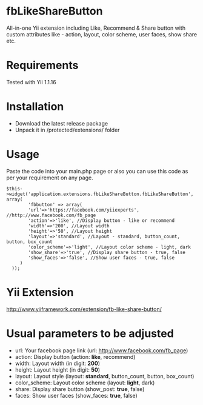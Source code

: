 # fbLikeShareButton

All-in-one Yii extension including Like, Recommend & Share button with custom attributes like - action, layout, color scheme, user faces, show share etc.


# Requirements

Tested with Yii 1.1.16


# Installation

- Download the latest release package
- Unpack it in /protected/extensions/ folder


# Usage

Paste the code into your main.php page or also you can use this code as per your requirement on any page.

~~~
$this->widget('application.extensions.fbLikeShareButton.fbLikeShareButton', array(
        'fbbutton' => array(
        'url'=>'https://facebook.com/yiiexperts', //http://www.facebook.com/fb_page
        'action'=>'like', //Display button - like or recommend
        'width'=>'200', //Layout width
        'height'=>'50', //Layout height
        'layout'=>'standard', //Layout - standard, button_count, button, box_count
        'color_scheme'=>'light', //Layout color scheme - light, dark
        'show_share'=>'true', //Display share button - true, false 
        'show_faces'=>'false', //Show user faces - true, false
     )
  ));
~~~


# Yii Extension

http://www.yiiframework.com/extension/fb-like-share-button/



# Usual parameters to be adjusted

- url: Your facebook page link (url: http://www.facebook.com/fb_page)
- action: Display button (action: **like**, recommend)
- width: Layout width (in digit: **200**)
- height: Layout height (in digit: **50**)
- layout: Layout style (layout: **standard**, button_count, button, box_count)
- color_scheme: Layout color scheme (layout: **light**, dark)
- share: Display share button (show_post: **true**, false)
- faces: Show user faces (show_faces: **true**, false)

